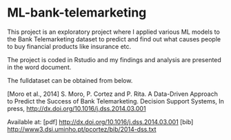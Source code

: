 # ML-bank-telemarketing
This project is an exploratory project where I applied various ML models to the Bank Telemarketing dataset to predict and find out what causes people to buy 
financial products like insurance etc.

The project is coded in Rstudio and my findings and analysis are presented in the word document.



The fulldataset can be obtained from below.

  [Moro et al., 2014] S. Moro, P. Cortez and P. Rita. A Data-Driven Approach to Predict the Success of Bank Telemarketing. Decision Support Systems, In press, http://dx.doi.org/10.1016/j.dss.2014.03.001

  Available at: [pdf] http://dx.doi.org/10.1016/j.dss.2014.03.001
                [bib] http://www3.dsi.uminho.pt/pcortez/bib/2014-dss.txt
